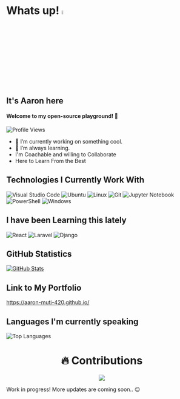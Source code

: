 # Whats up! <a href="https://www.gautamkrishnar.com/"><img src="https://media.giphy.com/media/hvRJCLFzcasrR4ia7z/giphy.gif" width="5%"></a> 

## It's Aaron here 

#### Welcome to my open-source playground! :rocket:
![Profile Views](https://img.shields.io/badge/Profile%20Views-420-blue?logo=GitHub)

- 🔭 I’m currently working on something cool.
- 🌱 I’m always learning.
- I'm Coachable and willing to Collaborate
- Here to Learn From the Best 

## Technologies I Currently Work With
![Visual Studio Code](https://img.shields.io/badge/Visual%20Studio%20Code-007ACC?style=for-the-badge&logo=visual-studio-code&logoColor=white) ![Ubuntu](https://img.shields.io/badge/Ubuntu-E95420?style=for-the-badge&logo=ubuntu&logoColor=white) ![Linux](https://img.shields.io/badge/linux-%23FCC624.svg?style=for-the-badge&logo=linux&logoColor=black) ![Git](https://img.shields.io/badge/Git-F05032?style=for-the-badge&logo=git&logoColor=white) ![Jupyter Notebook](https://img.shields.io/badge/jupyter-%23F37626.svg?style=for-the-badge&logo=jupyter&logoColor=white) ![PowerShell](https://img.shields.io/badge/PowerShell-5391FE?style=for-the-badge&logo=powershell&logoColor=white) ![Windows](https://img.shields.io/badge/Windows-0078D6?style=for-the-badge&logo=windows&logoColor=white)



## I have been Learning this lately 
![React](https://img.shields.io/badge/react-%2320232a.svg?style=for-the-badge&logo=react&logoColor=%2361DAFB) ![Laravel](https://img.shields.io/badge/laravel-%23FF2D20.svg?style=for-the-badge&logo=laravel&logoColor=white)   ![Django](https://img.shields.io/badge/django-%23092E20.svg?style=for-the-badge&logo=django&logoColor=white) 

 ## GitHub Statistics 
[![GitHub Stats](https://github-readme-stats.vercel.app/api?username=aaron-muti-420&show_icons=true&theme=radical)](https://github.com/aaron-muti-420/github-readme-stats)

## Link to My Portfolio
https://aaron-muti-420.github.io/

## Languages I'm currently speaking 

![Top Languages](https://github-readme-stats.vercel.app/api/top-langs/?username=aaron-muti-420&hide_progress=true)



<h1 align="center"> 🔥 Contributions </h1>
<p align="center">
 <a href="https://git.io/streak-stats" align="middle">
    <img src="http://github-readme-streak-stats.herokuapp.com?user=aaron-muti-420&theme=react&background=0d1117&border=666">
  </a>
  <br>
</p>



Work in progress! More updates are coming soon.. 😉
